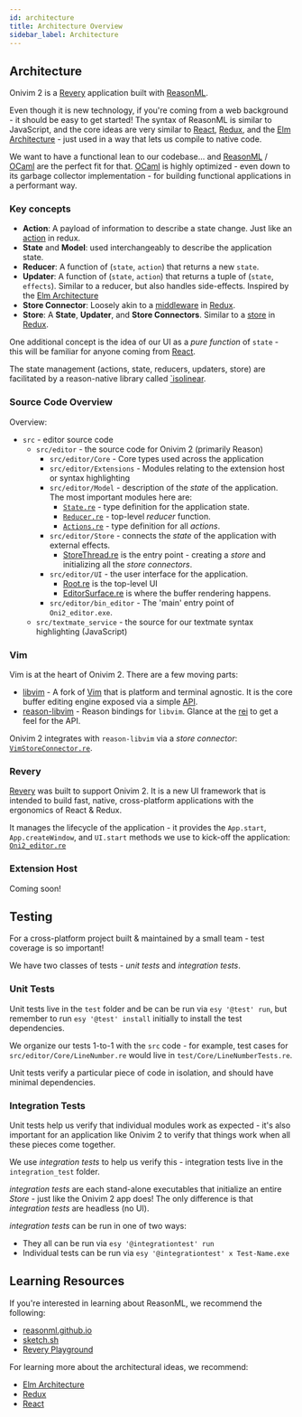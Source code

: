 ```yaml
---
id: architecture
title: Architecture Overview
sidebar_label: Architecture
---
```


## Architecture

Onivim 2 is a [Revery](https://www.github.com/revery-ui/revery) application built with [ReasonML](https://reasonml.github.io).

Even though it is new technology, if you're coming from a web background - it should be easy to get started! The syntax of ReasonML is similar to JavaScript,
and the core ideas are very similar to [React](https://reactjs.org), [Redux](https://redux.js.org/), and the [Elm Architecture](https://guide.elm-lang.org/architecture/) - just used in a way that lets us compile to native code.

We want to have a functional lean to our codebase... and [ReasonML](https://reasonml.github.io) / [OCaml](https://ocaml.org) are the perfect fit for that.
[OCaml](https://ocaml.org) is highly optimized - even down to its garbage collector implementation - for building functional applications in a performant way.

### Key concepts

- __Action__: A payload of information to describe a state change. Just like an [action](https://redux.js.org/basics/actions) in redux.
- __State__ and __Model__: used interchangeably to describe the application state. 
- __Reducer__: A function of (`state`, `action`) that returns a new `state`.
- __Updater__: A function of (`state`, `action`) that returns a tuple of (`state`, `effects`). Similar to a reducer, but also handles side-effects. Inspired by the [Elm Architecture](https://guide.elm-lang.org/architecture/)
- __Store Connector__: Loosely akin to a [middleware](https://redux.js.org/advanced/middleware) in [Redux](https://redux.js.org).
- __Store__: A __State__, __Updater__, and __Store Connectors__. Similar to a [store](https://redux.js.org/basics/store) in [Redux](https://redux.js.org).

One additional concept is the idea of our UI as a _pure function_ of `state` - this will be familiar for anyone coming from [React](https://reactjs.org).

The state management (actions, state, reducers, updaters, store) are facilitated by a reason-native library called [`isolinear](https://github.com/bryphe/isolinear).

### Source Code Overview

Overview:
 - `src` - editor source code
    - `src/editor` - the source code for Onivim 2 (primarily Reason)
        - `src/editor/Core` - Core types used across the application
        - `src/editor/Extensions` - Modules relating to the extension host or syntax highlighting
        - `src/editor/Model` - description of the _state_ of the application. The most important modules here are:
            - [`State.re`](https://github.com/onivim/oni2/blob/master/src/editor/Model/State.re) - type definition for the application state.
            - [`Reducer.re`](https://github.com/onivim/oni2/blob/master/src/editor/Model/Reducer.re) - top-level _reducer_ function.
            - [`Actions.re`](https://github.com/onivim/oni2/blob/master/src/editor/Model/Actions.re) - type definition for all _actions_.
        - `src/editor/Store` - connects the _state_ of the application with external effects. 
            - [StoreThread.re](https://github.com/onivim/oni2/blob/master/src/editor/Store/StoreThread.re) is the entry point - creating a _store_ and initializing all the _store connectors_.
        - `src/editor/UI` - the user interface for the application.
            - [Root.re](https://github.com/onivim/oni2/blob/master/src/editor/UI/Root.re) is the top-level UI
            - [EditorSurface.re](https://github.com/onivim/oni2/blob/master/src/editor/UI/EditorSurface.re) is where the buffer rendering happens.
        - `src/editor/bin_editor` - The 'main' entry point of `Oni2_editor.exe`.
    - `src/textmate_service` - the source for our textmate syntax highlighting (JavaScript)

### Vim

Vim is at the heart of Onivim 2. There are a few moving parts:

- [libvim](https://github.com/onivim/libvim) - A fork of [Vim](https://www.vim.org) that is platform and terminal agnostic. It is the core buffer editing engine exposed via a simple [API](https://github.com/onivim/libvim/blob/master/src/libvim.h).
- [reason-libvim](https://github.com/onivim/reason-libvim) - Reason bindings for `libvim`. Glance at the [rei](https://github.com/onivim/reason-libvim/blob/master/src/Vim.rei) to get a feel for the API.

Onivim 2 integrates with `reason-libvim` via a _store connector_: [`VimStoreConnector.re`](https://github.com/onivim/oni2/blob/master/src/editor/Store/VimStoreConnector.re).

### Revery

[Revery](https://github.com/revery-ui/revery) was built to support Onivim 2. It is a new UI framework that is intended to build fast, native, cross-platform applications with the ergonomics of React & Redux.

It manages the lifecycle of the application - it provides the `App.start`, `App.createWindow`, and `UI.start` methods we use to kick-off the application: [`Oni2_editor.re`](https://github.com/onivim/oni2/blob/master/src/editor/bin_editor/Oni2_editor.re)

### Extension Host

Coming soon!

## Testing

For a cross-platform project built & maintained by a small team - test coverage is so important!

We have two classes of tests - _unit tests_ and _integration tests_.

### Unit Tests

Unit tests live in the `test` folder and be can be run via `esy '@test' run`, but remember to run `esy '@test' install` initially to install the test dependencies. 

We organize our tests 1-to-1 with the `src` code - for example, test cases for `src/editor/Core/LineNumber.re` would live in `test/Core/LineNumberTests.re`.

Unit tests verify a particular piece of code in isolation, and should have minimal dependencies.

### Integration Tests

Unit tests help us verify that individual modules work as expected - it's also important for an application like Onivim 2 to verify that things work when all these pieces come together.

We use _integration tests_ to help us verify this - integration tests live in the `integration_test` folder.

_integration tests_ are each stand-alone executables that initialize an entire _Store_ - just like the Onivim 2 app does! The only difference is that _integration tests_ are headless (no UI).

_integration tests_ can be run in one of two ways:
- They all can be run via `esy '@integrationtest' run`
- Individual tests can be run via `esy '@integrationtest' x Test-Name.exe`

## Learning Resources

If you're interested in learning about ReasonML, we recommend the following:

- [reasonml.github.io](https://reasonml.github.io)
- [sketch.sh](https://sketch.sh)
- [Revery Playground](https://www.outrunlabs.com/revery/playground)

For learning more about the architectural ideas, we recommend:
- [Elm Architecture](https://guide.elm-lang.org/architecture/)
- [Redux](https://redux.js.org/)
- [React](https://reactjs.org/)
